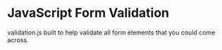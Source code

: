 # JavaScript Form Validation

validation.js built to help validate all form elements that you could come across.
